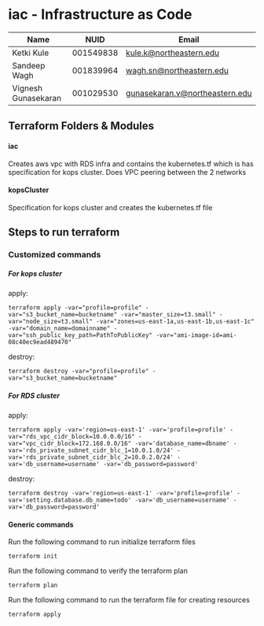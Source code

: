 # iac - Infrastructure as Code

| Name                | NUID      | Email                          |
| ------------------- | --------- | ------------------------------ |
| Ketki Kule          | 001549838 | kule.k@northeastern.edu        |
| Sandeep Wagh        | 001839964 | wagh.sn@northeastern.edu       |
| Vignesh Gunasekaran | 001029530 | gunasekaran.v@northeastern.edu |

## Terraform Folders & Modules

#### iac 
Creates aws vpc with RDS infra and contains the kubernetes.tf which is has specification for kops cluster.
Does VPC peering between the 2 networks

#### kopsCluster
Specification for kops cluster and creates the kubernetes.tf file 

## Steps to run terraform

### Customized commands
##### For kops cluster 

apply:

```
terraform apply -var="profile=profile" -var="s3_bucket_name=bucketname" -var="master_size=t3.small" -var="node_size=t3.small" -var="zones=us-east-1a,us-east-1b,us-east-1c" -var="domain_name=domainname" -var="ssh_public_key_path=PathToPublicKey" -var="ami-image-id=ami-08c40ec9ead489470"
```
destroy:

```
terraform destroy -var="profile=profile" -var="s3_bucket_name=bucketname"
```

##### For RDS cluster 

apply:

```
terraform apply -var='region=us-east-1' -var='profile=profile' -var="rds_vpc_cidr_block=10.0.0.0/16" -var="vpc_cidr_block=172.168.0.0/16" -var='database_name=dbname' -var='rds_private_subnet_cidr_blc_1=10.0.1.0/24' -var='rds_private_subnet_cidr_blc_2=10.0.2.0/24' -var='db_username=username' -var='db_password=password'
```

destroy:
```
terraform destroy -var='region=us-east-1' -var='profile=profile' -var='setting.database.db_name=todo' -var='db_username=username' -var='db_password=password'
```

#### Generic commands 
Run the following command to run initialize terraform files

```
terraform init
```

Run the following command to verify the terraform plan

```
terraform plan
```

Run the following command to run the terraform file for creating resources

```
terraform apply
```

